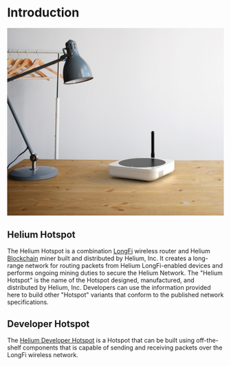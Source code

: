 # Introduction

![A very artsy photo of the Helium Hotspot](../.gitbook/assets/desk3.jpg)

## Helium Hotspot

The Helium Hotspot is a combination [LongFi](../longfi/introduction.md) wireless router and Helium [Blockchain](../blockchain/introduction.md) miner built and distributed by Helium, Inc. It creates a long-range network for routing packets from Helium LongFi-enabled devices and performs ongoing mining duties to secure the Helium Network. The "Helium Hotspot" is the name of the Hotspot designed, manufactured, and distributed by Helium, Inc. Developers can use the information provided here to build other "Hotspot" variants that conform to the published network specifications.

## Developer Hotspot

The [Helium Developer Hotspot](developer-setup.md) is a Hotspot that can be built using off-the-shelf components that is capable of sending and receiving packets over the LongFi wireless network.

